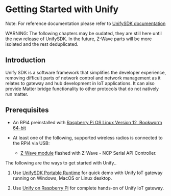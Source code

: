# Getting Started with Unify


Note: For reference documentation please refer to
[UnifySDK documentation](
https://siliconlabs.github.io/UnifySDK/doc/getting_started
)

WARNING: The following chapters may be oudated,
they are still here until the new release of UnifySDK.
In the future, Z-Wave parts will be more isolated and the rest deduplicated.


## Introduction

Unify SDK is a software framework that simplifies the developer experience, removing difficult parts of network control and network management as it relates to gateway and hub development in IoT applications. It can also provide Matter bridge functionality to other protocols that do not natively run matter.

## Prerequisites

- An RPi4 preinstalled with [Raspberry Pi OS Linux Version 12, Bookworm 64-bit](https://downloads.raspberrypi.org/raspios_lite_arm64/images/raspios_lite_arm64-2024-03-15/)

- At least one of the following, supported wireless radios is connected to the RPi4 via USB:
  - [Z-Wave module](https://www.silabs.com/wireless/z-wave) flashed with Z-Wave - NCP Serial API Controller.

The following are the ways to get started with Unify..

1) Use [UnifySDK Portable Runtime](https://siliconlabs.github.io/UnifySDK/doc/portable_runtime/readme_user)
for quick demo with Unify IoT gateway running on Windows, MacOS or Linux desktop.

2) Use [Unify on Raspberry Pi](getting_started.md)
for complete hands-on of Unify IoT gateway.


